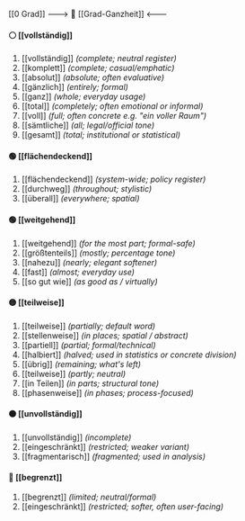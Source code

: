 [[0 Grad]]
---> 🧩 [[Grad-Ganzheit]] <---
#### ⚪ [[vollständig]]
1) [[vollständig]] *(complete; neutral register)*
2) [[komplett]] *(complete; casual/emphatic)*
3) [[absolut]] *(absolute; often evaluative)*
4) [[gänzlich]] *(entirely; formal)*
5) [[ganz]] *(whole; everyday usage)*
6) [[total]] *(completely; often emotional or informal)*
7) [[voll]] *(full; often concrete e.g. "ein voller Raum")*
8) [[sämtliche]] *(all; legal/official tone)*
9) [[gesamt]] *(total; institutional or statistical)*  

#### 🟢 [[flächendeckend]] 
1) [[flächendeckend]] *(system-wide; policy register)*
2) [[durchweg]] *(throughout; stylistic)*
3) [[überall]] *(everywhere; spatial)*

#### 🟢 [[weitgehend]] 
1) [[weitgehend]] *(for the most part; formal-safe)*
2) [[größtenteils]] *(mostly; percentage tone)*
3) [[nahezu]] *(nearly; elegant softener)*
4) [[fast]] *(almost; everyday use)*
5) [[so gut wie]] *(as good as / virtually)*

#### 🟡 [[teilweise]] 
1) [[teilweise]] *(partially; default word)*
2) [[stellenweise]] *(in places; spatial / abstract)*  
3) [[partiell]] *(partial; formal/technical)*
4) [[halbiert]] *(halved; used in statistics or concrete division)*
5) [[übrig]] *(remaining; what's left)*
6) [[teilweise]] *(partly; neutral)*
7) [[in Teilen]] *(in parts; structural tone)*
8) [[phasenweise]] *(in phases; process-focused)*
#### 🟠 [[unvollständig]] 
1) [[unvollständig]] *(incomplete)*
2) [[eingeschränkt]] *(restricted; weaker variant)*
3) [[fragmentarisch]] *(fragmented; used in analysis)*  

#### 🔴 [[begrenzt]] 
1) [[begrenzt]] *(limited; neutral/formal)*
2) [[eingeschränkt]] *(restricted; softer, often user-facing)*